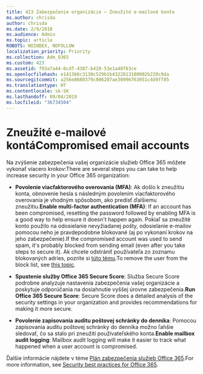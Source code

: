 ```yaml
---
title: 423 Zabezpečenie organizácie – Zneužité e-mailové konto
ms.author: chrisda
author: chrisda
ms.date: 2/9/2018
ms.audience: Admin
ms.topic: article
ROBOTS: NOINDEX, NOFOLLOW
localization_priority: Priority
ms.collection: Adm_O365
ms.custom: 423
ms.assetid: f93a7a44-0cdf-4387-b428-53e1a48f63ce
ms.openlocfilehash: e141366c3130c529b1b4322813100002b220c9da
ms.sourcegitcommit: a256e8680379c006287ae30996763051c4d9ff85
ms.translationtype: HT
ms.contentlocale: sk-SK
ms.lasthandoff: 09/04/2019
ms.locfileid: "36734504"
---
```

# <a name="compromised-email-accounts"></a><span data-ttu-id="d978c-102">Zneužité e-mailové kontá</span><span class="sxs-lookup"><span data-stu-id="d978c-102">Compromised email accounts</span></span>

<span data-ttu-id="d978c-103">Na zvýšenie zabezpečenia vašej organizácie služieb Office 365 môžete vykonať viacero krokov:</span><span class="sxs-lookup"><span data-stu-id="d978c-103">There are several steps you can take to help increase security in your Office 365 organization:</span></span>

- <span data-ttu-id="d978c-104">**Povolenie viacfaktorového overovania (MFA)**: Ak došlo k zneužitiu konta, obnovenie hesla s následným povolením viacfaktorového overovania je vhodným spôsobom, ako predísť ďalšiemu zneužitiu.</span><span class="sxs-lookup"><span data-stu-id="d978c-104">**Enable multi-factor authentication (MFA)**: If an account has been compromised, resetting the password followed by enabling MFA is a good way to help ensure it doesn't happen again.</span></span> <span data-ttu-id="d978c-105">Pokiaľ sa zneužité konto použilo na odosielanie nevyžiadanej pošty, odosielanie e-mailov pomocou neho je pravdepodobne blokované (aj po vykonaní krokov na jeho zabezpečenie).</span><span class="sxs-lookup"><span data-stu-id="d978c-105">If the compromised account was used to send spam, it's probably blocked from sending email (even after you take steps to secure it).</span></span> <span data-ttu-id="d978c-106">Ak chcete odstrániť používateľa zo zoznamu blokovaných adries, pozrite si [túto tému](https://technet.microsoft.com/library/ms.exch.eac.actioncenter.aspx).</span><span class="sxs-lookup"><span data-stu-id="d978c-106">To remove the user from the block list, see [this topic](https://technet.microsoft.com/library/ms.exch.eac.actioncenter.aspx).</span></span>

- <span data-ttu-id="d978c-107">**Spustenie služby Office 365 Secure Score**: Služba Secure Score podrobne analyzuje nastavenia zabezpečenia vašej organizácie a poskytuje odporúčania na dosiahnutie vyššej úrovne zabezpečenia.</span><span class="sxs-lookup"><span data-stu-id="d978c-107">**Run Office 365 Secure Score**: Secure Score does a detailed analysis of the security settings in your organization and provides recommendations for making it more secure.</span></span>

- <span data-ttu-id="d978c-108">**Povolenie zapisovania auditu poštovej schránky do denníka**: Pomocou zapisovania auditu poštovej schránky do denníka možno ľahšie sledovať, čo sa stalo pri zneužití používateľského konta.</span><span class="sxs-lookup"><span data-stu-id="d978c-108">**Enable mailbox audit logging**: Mailbox audit logging will make it easier to track what happened when a user account is compromised.</span></span>

<span data-ttu-id="d978c-109">Ďalšie informácie nájdete v téme [Plán zabezpečenia služieb Office 365](https://docs.microsoft.com/office365/securitycompliance/security-roadmap).</span><span class="sxs-lookup"><span data-stu-id="d978c-109">For more information, see [Security best practices for Office 365](https://docs.microsoft.com/office365/securitycompliance/security-roadmap).</span></span>
